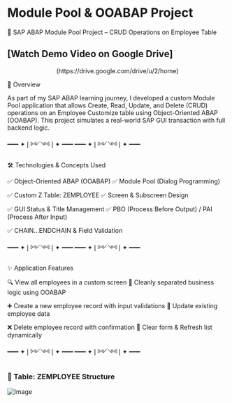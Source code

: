 # Module Pool & OOABAP Project
💼 SAP ABAP Module Pool Project – CRUD Operations on Employee Table

<h2>[Watch Demo Video on Google Drive]</h2>
 <p align="center" target = '_blank'>(https://drive.google.com/drive/u/2/home)</p>

📌 Overview

As part of my SAP ABAP learning journey, I developed a custom Module Pool application that allows Create, Read, Update, and Delete (CRUD) operations on an Employee Customize table using Object-Oriented ABAP (OOABAP). This project simulates a real-world SAP GUI transaction with full backend logic.

━━━ ✦❘༻༺❘✦ ━━━ ━━━ ✦❘༻༺❘✦ ━━━ 

🛠 Technologies & Concepts Used

✅ Object-Oriented ABAP (OOABAP) ✅ Module Pool (Dialog Programming) 

✅ Custom Z Table: ZEMPLOYEE     ✅ Screen & Subscreen Design

✅ GUI Status & Title Management ✅ PBO (Process Before Output) / PAI (Process After Input)

✅ CHAIN...ENDCHAIN & Field Validation

━━━ ✦❘༻༺❘✦ ━━━ ━━━ ✦❘༻༺❘✦ ━━━ 

✨ Application Features  

🔍 View all employees in a custom screen               🧩 Cleanly separated business logic using OOABAP 

➕ Create a new employee record with input validations 📝 Update existing employee data

❌ Delete employee record with confirmation            🔄 Clear form & Refresh list dynamically


━━━ ✦❘༻༺❘✦ ━━━ ━━━ ✦❘༻༺❘✦ ━━━ 

### 🧾 Table: ZEMPLOYEE Structure
![Image](https://github.com/user-attachments/assets/d321e141-c777-47a8-8c58-97b8befbede8)
